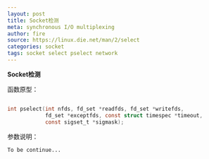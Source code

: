 ```yaml
---
layout: post
title: Socket检测
meta: synchronous I/O multiplexing
author: fire
source: https://linux.die.net/man/2/select
categories: socket 
tags: socket select pselect network
---
```


**Socket检测**

函数原型：

```c

int pselect(int nfds, fd_set *readfds, fd_set *writefds,  
            fd_set *exceptfds, const struct timespec *timeout,  
            const sigset_t *sigmask);

```

参数说明：

~~~
To be continue...
~~~